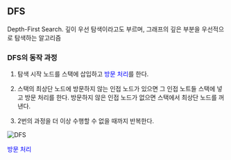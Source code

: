## DFS

Depth-First Search. 깊이 우선 탐색이라고도 부르며, 그래프의 깊은 부분을 우선적으로 탐색하는 알고리즘

### DFS의 동작 과정

1. 탐색 시작 노드를 스택에 삽입하고 <span style="color:blue">방문 처리</span>를 한다.

2. 스택의 최상단 노드에 방문하지 않는 인접 노드가 있으면 그 인접 노트들 스택에 넣고 방문 처리를 한다. 방문하지 않은 인접 노드가 없으면 스택에서 최상단 노드를 꺼낸다.

3. 2번의 과정을 더 이상 수행할 수 없을 때까지 반복한다.

![DFS](https://user-images.githubusercontent.com/102349522/210225120-57bdc539-b88d-405b-b0c1-dd4074572dc6.gif)


<span style="color:blue">방문 처리</span>

